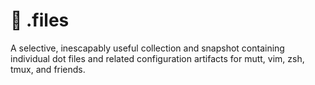 # :rocket: .files

A selective, inescapably useful collection and snapshot containing individual
dot files and related configuration artifacts for mutt, vim, zsh, tmux, and
friends.
